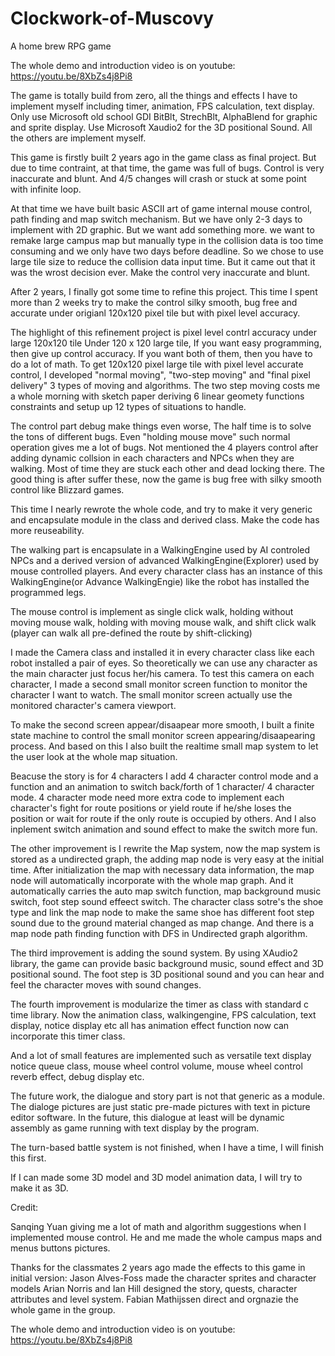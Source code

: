 # Clockwork-of-Muscovy
A home brew RPG game

The whole demo and introduction video is on youtube: https://youtu.be/8XbZs4j8Pi8

The game is totally build from zero, all the things and effects I 
have to implement myself including timer, animation, FPS calculation,
text display. Only use Microsoft old school GDI BitBlt, StrechBlt, 
AlphaBlend for graphic and sprite display. Use Microsoft Xaudio2
for the 3D positional Sound. All the others are implement myself.

This game is firstly built 2 years ago in the game class as
final project. But due to time contraint, at that time, the game
was full of bugs. Control is very  inaccurate and blunt.
And 4/5 changes will crash or stuck at some point with infinite loop.

At that time we have built basic ASCII art of game internal mouse control, path finding
and map switch mechanism. But we have only 2-3 days to implement with 2D graphic.
But we want add something more. we want to remake large campus map but manually
type in the collision data is too time consuming and we only have two days before
deadline. So we  chose to use large tile size to reduce the collision data input time.
But it came out that it was the wrost decision ever. Make the control very inaccurate and blunt.

After 2 years, I finally got some time to refine this project.
This time I spent more than 2 weeks try to make the control silky smooth,  bug
free and accurate under origianl 120x120 pixel tile but with pixel level accuracy.

The highlight of this refinement project is pixel level contrl accuracy under large 120x120 tile
Under 120 x 120 large tile, If you want easy programming,
 then give up control accuracy. If you want both of them,
then you have to do a lot of math. To get 120x120 pixel large tile
with pixel level accurate control, I developed "normal moving", 
"two-step moving" and "final pixel delivery" 3 types of moving 
and algorithms. The two step moving costs me a whole
morning with sketch paper deriving 6 linear geomety functions
constraints and setup up 12 types of situations to handle.

The control part debug make things even worse,
The half time is to solve the tons of different bugs.
Even "holding mouse move" such normal operation gives me a
lot of bugs. Not mentioned the 4 players control after adding
dynamic collsion in each characters and NPCs when they are
walking. Most of time they are stuck each other and dead locking
there. The good thing is after suffer these, now the game is bug free
with silky smooth control like Blizzard games.

This time I nearly rewrote the whole code, and try to make it very generic and
encapsulate module in the class and derived class. Make the code has more reuseability.

The walking part is encapsulate in a WalkingEngine used by AI controled NPCs
and a derived version of advanced WalkingEngine(Explorer) used by mouse controlled players.
And every character class has an instance of this WalkingEngine(or Advance WalkingEngie) like
the robot has installed the programmed legs.

The mouse control is implement as single click walk, holding without moving mouse walk, holding
with moving mouse walk, and shift click walk (player can walk all pre-defined the route by shift-clicking)

I made the Camera class and installed it in every character class like each robot installed
a pair of eyes. So theoretically we can use any character as the main character just focus her/his camera.
To test this camera on each character, I made a second small monitor screen function to monitor
the character I want to watch. The small monitor screen actually use the monitored character's camera viewport.

To make the second screen appear/disaapear more smooth, I built a finite state machine to control
the small monitor screen appearing/disaapearing process. And based on this I also built the realtime
small map system to let the user look at the whole map situation.

Beacuse the story is for 4 characters I add 4 character control mode and a function and an animation
to switch back/forth of 1 character/ 4 character mode. 4 character mode need more extra code to implement
each character's fight for route positions or yield route if he/she loses the position or wait for route if
the only route is occupied by others. And I also inplement switch animation and sound effect to make the switch more fun.

The other improvement is I rewrite the Map system, now the map system is
stored as a undirected graph, the adding map node is very easy at the initial time.
After initialization the map with necessary data information, the map node will
automatically incorporate with the whole map graph. And it automatically carries
the auto map switch function, map background music switch, foot step sound effeect switch.
The character class sotre's the shoe type and link the map node to make the same shoe has
different foot step sound due to the ground material changed as map change.
And there is a map node path finding function with DFS in Undirected graph algorithm.


The third improvement is adding the sound system. By using XAudio2 library, the game can
provide basic background music, sound effect and 3D positional sound. The foot step is 3D
positional sound and you can hear and feel the character moves with sound changes.

The fourth improvement is modularize the timer as class with standard c time library.
Now the animation class, walkingengine, FPS calculation, text display, notice display etc
all has animation effect function now can incorporate this timer class.

And a lot of small features are implemented such as versatile text display notice queue class,
mouse wheel control volume, mouse wheel control reverb effect, debug display etc.

The future work, the dialogue and story part is not that generic as a module. The dialoge pictures
are just static pre-made pictures with text in picture editor software. In the future,
this dialogue at least will be dynamic assembly as game running with text display by the program.

The turn-based battle system is not finished, when I have a time, I will finish this first.

If I can made some 3D model and 3D model animation data, I will try to make it as 3D.

Credit:

Sanqing Yuan giving me a lot of math and algorithm 
suggestions when I implemented mouse control. He and me made
the whole campus maps and menus buttons pictures.

Thanks for the classmates 2 years ago made the effects to this game in initial version:
Jason Alves-Foss made the character sprites and character models
Arian Norris  and Ian Hill designed the story, 
quests, character attributes and level system.
Fabian Mathijssen direct and orgnazie the whole game in the group.


The whole demo and introduction video is on youtube: https://youtu.be/8XbZs4j8Pi8


